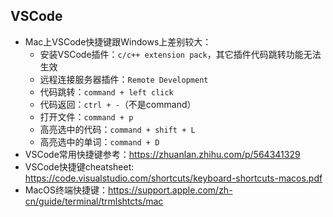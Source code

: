 ## VSCode

* Mac上VSCode快捷键跟Windows上差别较大：
  * 安装VSCode插件：`c/c++ extension pack`，其它插件代码跳转功能无法生效
  * 远程连接服务器插件：`Remote Development`
  * 代码跳转：`command + left click`
  * 代码返回：`ctrl + -`（不是command）
  * 打开文件：`command + p`
  * 高亮选中的代码：`command + shift + L`
  * 高亮选中的单词：`command + D`
* VSCode常用快捷键参考：<https://zhuanlan.zhihu.com/p/564341329>
* VSCode快捷键cheatsheet: <https://code.visualstudio.com/shortcuts/keyboard-shortcuts-macos.pdf>
* MacOS终端快捷键：<https://support.apple.com/zh-cn/guide/terminal/trmlshtcts/mac>
